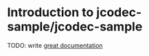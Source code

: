 # Introduction to jcodec-sample/jcodec-sample

TODO: write [great documentation](http://jacobian.org/writing/what-to-write/)
